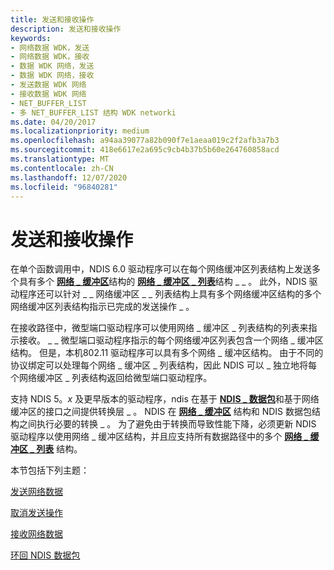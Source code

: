 ```yaml
---
title: 发送和接收操作
description: 发送和接收操作
keywords:
- 网络数据 WDK，发送
- 网络数据 WDK，接收
- 数据 WDK 网络，发送
- 数据 WDK 网络，接收
- 发送数据 WDK 网络
- 接收数据 WDK 网络
- NET_BUFFER_LIST
- 多 NET_BUFFER_LIST 结构 WDK networki
ms.date: 04/20/2017
ms.localizationpriority: medium
ms.openlocfilehash: a94aa39077a82b090f7e1aeaa019c2f2afb3a7b3
ms.sourcegitcommit: 418e6617e2a695c9cb4b37b5b60e264760858acd
ms.translationtype: MT
ms.contentlocale: zh-CN
ms.lasthandoff: 12/07/2020
ms.locfileid: "96840281"
---
```

# <a name="send-and-receive-operations"></a>发送和接收操作





在单个函数调用中，NDIS 6.0 驱动程序可以在每个网络缓冲区列表结构上发送多个具有多个 [**网络 \_ 缓冲区**](/windows-hardware/drivers/ddi/ndis/ns-ndis-_net_buffer)结构的 [**网络 \_ 缓冲区 \_ 列表**](/windows-hardware/drivers/ddi/ndis/ns-ndis-_net_buffer_list)结构 \_ \_ 。 此外，NDIS 驱动程序还可以针对 \_ \_ 网络缓冲区 \_ \_ 列表结构上具有多个网络缓冲区结构的多个网络缓冲区列表结构指示已完成的发送操作 \_ 。

在接收路径中，微型端口驱动程序可以使用网络 \_ 缓冲区 \_ 列表结构的列表来指示接收。 \_ \_ 微型端口驱动程序指示的每个网络缓冲区列表包含一个网络 \_ 缓冲区结构。 但是，本机802.11 驱动程序可以具有多个网络 \_ 缓冲区结构。 由于不同的协议绑定可以处理每个网络 \_ 缓冲区 \_ 列表结构，因此 NDIS 可以 \_ 独立地将每个网络缓冲区 \_ 列表结构返回给微型端口驱动程序。

支持 NDIS 5。*x* 及更早版本的驱动程序，ndis 在基于 [**NDIS \_ 数据包**](/previous-versions/windows/hardware/network/ff557086(v=vs.85))和基于网络缓冲区的接口之间提供转换层 \_ 。 NDIS 在 [**网络 \_ 缓冲区**](/windows-hardware/drivers/ddi/ndis/ns-ndis-_net_buffer) 结构和 NDIS 数据包结构之间执行必要的转换 \_ 。 为了避免由于转换而导致性能下降，必须更新 NDIS 驱动程序以使用网络 \_ 缓冲区结构，并且应支持所有数据路径中的多个 [**网络 \_ 缓冲区 \_ 列表**](/windows-hardware/drivers/ddi/ndis/ns-ndis-_net_buffer_list) 结构。

本节包括下列主题：

[发送网络数据](sending-network-data.md)

[取消发送操作](canceling-a-send-operation.md)

[接收网络数据](receiving-network-data.md)

[环回 NDIS 数据包](looping-back-ndis-packets.md)

 

